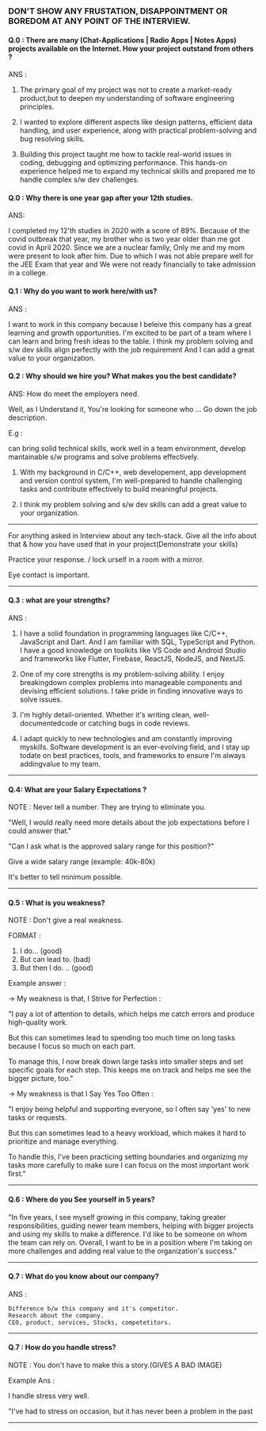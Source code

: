### DON'T SHOW ANY FRUSTATION, DISAPPOINTMENT OR BOREDOM AT ANY POINT OF THE INTERVIEW.

#### Q.0 : There are many (Chat-Applications | Radio Apps | Notes Apps) projects available on the Internet. How your project outstand from others ?

ANS :

1. The primary goal of my project was not to create a market-ready product,but to deepen my understanding of software engineering principles.

2. I wanted to explore different aspects like design patterns, efficient data handling, and user experience, along with practical problem-solving and bug resolving skills.

3. Building this project taught me how to tackle real-world issues in coding, debugging and optimizing performance. This hands-on experience helped me to expand my technical skills and prepared me to handle complex s/w dev challenges.

#### Q.0 : Why there is one year gap after your 12th studies.

ANS:

I completed my 12'th studies in 2020 with a score of 89%.
Because of the covid outbreak that year, my brother who is two year older than me got covid in April 2020.
Since we are a nuclear family, Only me and my mom were present to look after him.
Due to which I was not able prepare well for the JEE Exam that year and We were not ready financially to take admission in a college. 


#### Q.1 : Why do you want to work here/with us?

ANS :

I want to work in this company because I beleive this company has a great learning and growth opportunities.
I'm excited to be part of a team where I can learn and bring fresh ideas to the table.
I think my problem solving and s/w dev skills align perfectly with the job requirement And I can add a great value to your organization.

#### Q.2 : Why should we hire you? What makes you the best candidate?

ANS: How do meet the employers need.

Well, as I Understand it, You're looking for someone who ... 
Go down the job description.

E.g : 

can bring solid technical skills, work well in a team environment, develop mantainable s/w programs and solve problems effectively.

1. With my background in C/C++, web developement, app development and version control system,
   I'm well-prepared to handle challenging tasks and contribute effectively to build meaningful projects. 

2. I think my problem solving and s/w dev skills can add a great value to your organization.

 
---

For anything asked in Interview about any tech-stack.
Give all the info about that & how you have used that in your project(Demonstrate your skills)

Practice your response. / lock urself in a room with a mirror.

Eye contact is important.

---

#### Q.3 : what are your strengths?

ANS :

1. I have a solid foundation in programming languages like C/C++, JavaScript and Dart. And I am familiar with SQL, TypeScript and Python.
   I have a good knowledge on toolkits like VS Code and Android Studio and frameworks like Flutter, Firebase, ReactJS, NodeJS, and NextJS.

2. One of my core strengths is my problem-solving ability. I enjoy breakingdown complex problems into manageable components and devising efficient solutions.
   I take pride in finding innovative ways to solve issues.

3. I'm highly detail-oriented. Whether it's writing clean, well-documentedcode or catching bugs in code reviews.

4. I adapt quickly to new technologies and am constantly improving myskills. Software development is an ever-evolving field, and I stay up todate on best practices, tools, and frameworks to ensure I'm always addingvalue to my team.


---

#### Q.4: What are your Salary Expectations ?

NOTE : Never tell a number. They are trying to eliminate you.

"Well, I would really need more details about the
job expectations before I could answer that."

"Can I ask what is the approved salary range for this position?"

Give a wide salary range (example: 40k-80k)

It's better to tell minimum possible.

---

#### Q.5 : What is you weakness?

NOTE : Don't give a real weakness.

FORMAT :
1. I do... (good)
2. But can lead to. (bad)
3. But then I do. .. (good)

Example answer :

-> My weakness is that, I Strive for Perfection :

"I pay a lot of attention to details, which helps me catch errors and produce high-quality work.

But this can sometimes lead to spending too much time on long tasks because I focus so much on each part.

To manage this, I now break down large tasks into smaller steps and set specific goals for each step. This keeps me on track and helps me see the  bigger picture, too."

-> My weakness is that I Say Yes Too Often :

"I enjoy being helpful and supporting everyone, so I often say 'yes' to new tasks or requests.

But this can sometimes lead to a heavy workload, which makes it hard to prioritize and manage everything.

To handle this, I've been practicing setting boundaries and organizing my tasks more carefully to make sure I can focus on the most important work first."

---

#### Q.6 : Where do you See yourself in 5 years?

"In five years, I see myself growing in this company, taking greater responsibilities, guiding newer team members,
helping with bigger projects and using my skills to make a difference. I'd like to be someone on whom the team can rely on.
Overall, I want to be in a position where I'm taking on more challenges and adding real value to the organization's success."

---

#### Q.7 : What do you know about our company?

ANS : 

    Difference b/w this company and it's competitor.
    Research about the company.
    CEO, product, services, Stocks, competetitors.

---

#### Q.7 : How do you handle stress?

NOTE : You don't have to make this a story.(GIVES A BAD IMAGE) 

Example Ans :

I handle stress very well.

"I've had to stress on occasion, but it has never been a problem in the past

---